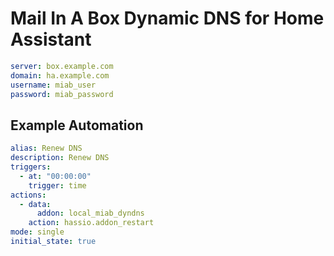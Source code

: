 # Mail In A Box Dynamic DNS for Home Assistant

```yaml
server: box.example.com
domain: ha.example.com
username: miab_user
password: miab_password
```


## Example Automation
```yaml
alias: Renew DNS
description: Renew DNS
triggers:
  - at: "00:00:00"
    trigger: time
actions:
  - data:
      addon: local_miab_dyndns
    action: hassio.addon_restart
mode: single
initial_state: true
```
